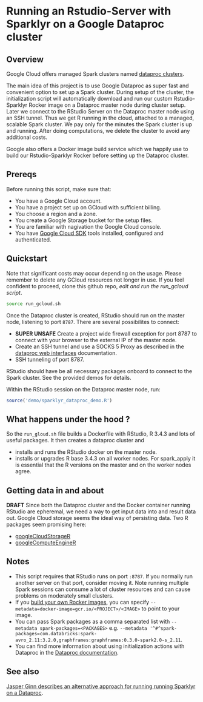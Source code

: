 # Running an Rstudio-Server with Sparklyr on a Google Dataproc cluster

## Overview

Google Cloud offers managed Spark clusters named [dataproc clusters](https://cloud.google.com/dataproc/?hl=en).

The main idea of this project is to use Google Dataproc as super fast and convenient option to set up a Spark cluster.
During setup of the cluster, the initialization script will automatically download and run our custom
Rstudio-Sparklyr Rocker image on a Dataproc master node during cluster setup. Later we connect to the RStudio Server
on the Dataproc master node using an SSH tunnel. Thus we get R running in the cloud, attached to a managed,
scalable Spark cluster. We pay only for the minutes the Spark cluster is up and running. After doing computations,
we delete the cluster to avoid any additional costs.

Google also offers a Docker image build service which we happily use to build our Rstudio-Sparklyr Rocker
before setting up the Dataproc cluster.

## Prereqs

Before running this script, make sure that:

* You have a Google Cloud account.
* You have a project set up on GCloud with sufficient billing.
* You choose a region and a zone.
* You create a Google Storage bucket for the setup files.
* You are familiar with nagivation the Google Cloud console.
* You have [Google Cloud SDK](https://cloud.google.com/sdk/) tools installed, configured and authenticated.

## Quickstart

Note that significant costs may occur depending on the usage. Please remember to delete any GCloud resources not longer in use.
If you feel confident to proceed, clone this github repo, *edit and run the run_gcloud script*.

```bash
source run_gcloud.sh
```

Once the Dataproc cluster is created, RStudio should run on the master node, listening to port `8787`. There are several
possibilites to connect:

* **SUPER UNSAFE** Create a project wide firewall exception for port 8787  to connect with your browser to the external IP of the master node.
* Create an SSH tunnel and use a SOCKS 5 Proxy as described in the [dataproc web interfaces](https://cloud.google.com/dataproc/cluster-web-interfaces) documentation.
* SSH tunneling of port 8787.

RStudio should have be all necessary packages onboard to connect to the Spark cluster. See the provided demos for details.

Within the RStudio session on the Dataproc master node, run:
```R
source('demo/sparklyr_dataproc_demo.R')
```

## What happens under the hood ?

So the `run_gloud.sh` file builds a Dockerfile with RStudio, R 3.4.3 and lots of useful packages. It then
creates a dataproc cluster and

* installs and runs the RStudio docker on the master node.
* installs or upgrades R base 3.4.3 on all worker nodes. For spark_apply it is essential that the R versions
on the master and on the worker nodes agree.

## Getting data in and about

**DRAFT**
Since both the Dataproc cluster and the Docker container running RStudio are epheremal, we need a way to get input data
into and result data out. Google Cloud storage seems the ideal way of persisting data. Two R packages seem promising here:

* [googleCloudStorageR](https://github.com/cloudyr/googleCloudStorageR)
* [googleComputeEngineR](https://github.com/cloudyr/googleComputeEngineR)

## Notes

* This script requires that RStudio runs on port `:8787`. If you normally run another server on that port, consider moving it. Note running multiple Spark sessions can consume a lot of cluster resources and can cause problems on moderately small clusters.
* If you [build your own Rocker images](https://github.com/googledatalab/datalab/wiki/Development-Environment), you can specify `--metadata=docker-image=gcr.io/<PROJECT>/<IMAGE>` to point to your image.
* You can pass Spark packages as a comma separated list with `--metadata spark-packages=<PACKAGES>` e.g. `--metadata '^#^spark-packages=com.databricks:spark-avro_2.11:3.2.0,graphframes:graphframes:0.3.0-spark2.0-s_2.11`.
* You can find more information about using initialization actions with Dataproc in the [Dataproc documentation](https://cloud.google.com/dataproc/init-actions).

## See also

[Jasper Ginn describes an alternative approach for running running Sparklyr on a Dataproc](https://www.jasperginn.nl/using-rstudio-and-sparklyr-with-a-google-dataproc-cluster/).
